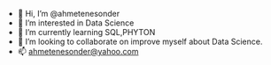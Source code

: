 - 👋 Hi, I’m @ahmetenesonder
- 👀 I’m interested in Data Science
- 🌱 I’m currently learning SQL,PHYTON 
- 💞️ I’m looking to collaborate on improve myself about Data Science.
- 📫 ahmetenesonder@yahoo.com

<!---
ahmetenesonder/ahmetenesonder is a ✨ special ✨ repository because its `README.md` (this file) appears on your GitHub profile.
You can click the Preview link to take a look at your changes.
--->
